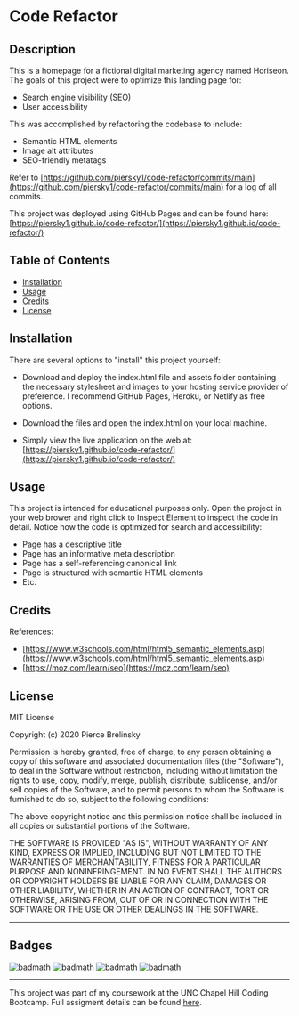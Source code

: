 # Code Refactor

## Description 

This is a homepage for a fictional digital marketing agency named Horiseon. The goals of this project were to optimize this landing page for:

* Search engine visibility (SEO)
* User accessibility

This was accomplished by refactoring the codebase to include:

* Semantic HTML elements
* Image alt attributes
* SEO-friendly metatags

Refer to [https://github.com/piersky1/code-refactor/commits/main](https://github.com/piersky1/code-refactor/commits/main) for a log of all commits.

This project was deployed using GitHub Pages and can be found here: [https://piersky1.github.io/code-refactor/](https://piersky1.github.io/code-refactor/)


## Table of Contents


* [Installation](#installation)
* [Usage](#usage)
* [Credits](#credits)
* [License](#license)


## Installation

There are several options to "install" this project yourself:

* Download and deploy the index.html file and assets folder containing the necessary stylesheet and images to your hosting service provider of preference. I recommend GitHub Pages, Heroku, or Netlify as free options.

* Download the files and open the index.html on your local machine.

* Simply view the live application on the web at: [https://piersky1.github.io/code-refactor/](https://piersky1.github.io/code-refactor/)


## Usage 

This project is intended for educational purposes only. Open the project in your web brower and right click to Inspect Element to inspect the code in detail. Notice how the code is optimized for search and accessibility:

* Page has a descriptive title
* Page has an informative meta description
* Page has a self-referencing canonical link
* Page is structured with semantic HTML elements
* Etc.


## Credits

References:

* [https://www.w3schools.com/html/html5_semantic_elements.asp](https://www.w3schools.com/html/html5_semantic_elements.asp)
* [https://moz.com/learn/seo](https://moz.com/learn/seo)

## License

MIT License

Copyright (c) 2020 Pierce Brelinsky

Permission is hereby granted, free of charge, to any person obtaining a copy
of this software and associated documentation files (the "Software"), to deal
in the Software without restriction, including without limitation the rights
to use, copy, modify, merge, publish, distribute, sublicense, and/or sell
copies of the Software, and to permit persons to whom the Software is
furnished to do so, subject to the following conditions:

The above copyright notice and this permission notice shall be included in all
copies or substantial portions of the Software.

THE SOFTWARE IS PROVIDED "AS IS", WITHOUT WARRANTY OF ANY KIND, EXPRESS OR
IMPLIED, INCLUDING BUT NOT LIMITED TO THE WARRANTIES OF MERCHANTABILITY,
FITNESS FOR A PARTICULAR PURPOSE AND NONINFRINGEMENT. IN NO EVENT SHALL THE
AUTHORS OR COPYRIGHT HOLDERS BE LIABLE FOR ANY CLAIM, DAMAGES OR OTHER
LIABILITY, WHETHER IN AN ACTION OF CONTRACT, TORT OR OTHERWISE, ARISING FROM,
OUT OF OR IN CONNECTION WITH THE SOFTWARE OR THE USE OR OTHER DEALINGS IN THE
SOFTWARE.


---


## Badges

![badmath](https://img.shields.io/badge/HTML5-100%25-orange)
![badmath](https://img.shields.io/badge/CSS-100%25-green)
![badmath](https://img.shields.io/badge/Accessibility-100%25-blue)
![badmath](https://img.shields.io/badge/SEO-100%25-red)


---

This project was part of my coursework at the UNC Chapel Hill Coding Bootcamp. Full assigment details can be found [here](https://unc.bootcampcontent.com/UNC-Coding-Boot-Camp/unc-ral-fsf-pt-11-2020-u-c/blob/master/01-html-git-css/homework/README.md).
